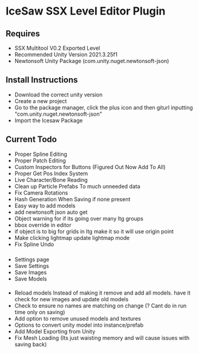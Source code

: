 # IceSaw SSX Level Editor Plugin 

## Requires
- SSX Multitool V0.2 Exported Level
- Recommended Unity Version 2021.3.25f1
- Newtonsoft Unity Package (com.unity.nuget.newtonsoft-json)

## Install Instructions
- Download the correct unity version
- Create a new project
- Go to the package manager, click the plus icon and then giturl inputting "com.unity.nuget.newtonsoft-json"
- Import the Icesaw Package
 
## Current Todo
 - Proper Spline Editing
 - Proper Patch Editing
 - Custom Inspectors for Buttons (Figured Out Now Add To All)
 - Proper Get Pos Index System
 - Live Character/Bone Reading
 - Clean up Particle Prefabs To much unneeded data
 - Fix Camera Rotations
 - Hash Generation When Saving if none present
 - Easy way to add models
 - add newtonsoft json auto get
 - Object warning for if its going over many ltg groups
 - bbox override in editor
 - if object is to big for grids in ltg make it so it will use origin point
 - Make clicking lightmap update lightmap mode
 - Fix Spline Undo
##### 
 - Settings page
 - Save Settings
 -	Save Images
 -	Save Models
####
 - Reload models Instead of making it remove and add all models. have it check for new images and update old models
 - Check to ensure no names are matching on change (? Cant do in run time only on saving)
 - Add option to remove unused models and textures
 - Options to convert unity model into instance/prefab
 - Add Model Exporting from Unity
 - Fix Mesh Loading (Its just waisting memory and will cause issues with saving back)

